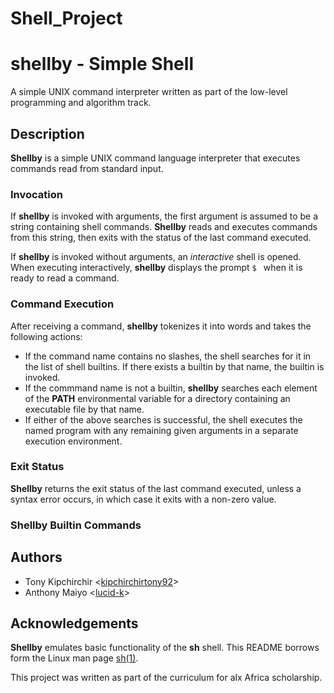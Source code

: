 # Shell_Project
# shellby - Simple Shell

A simple UNIX command interpreter written as part of the low-level programming and algorithm track.

## Description

**Shellby** is a simple UNIX command language interpreter that executes commands read from standard input.

### Invocation
If **shellby** is invoked with arguments, the first argument is assumed to be a string containing shell commands. **Shellby** reads and executes commands from this string, then exits with the status of the last command executed.

If **shellby** is invoked without arguments, an *interactive* shell is opened. When executing interactively, **shellby** displays the prompt `$ ` when it is ready to read a command.

### Command Execution
After receiving a command, **shellby** tokenizes it into words and takes the following actions:
* If the command name contains no slashes, the shell searches for it in the list of shell builtins. If there exists a builtin by that name, the builtin is invoked.
* If the commmand name is not a builtin, **shellby** searches each element of the **PATH** environmental variable for a directory containing an executable file by that name.
* If either of the above searches is successful, the shell executes the named program with any remaining given arguments in a separate execution environment.

### Exit Status
**Shellby** returns the exit status of the last command executed, unless a syntax error occurs, in which case it exits with a non-zero value.

### Shellby Builtin Commands

## Authors
* Tony Kipchirchir <[kipchirchirtony92](https://github.com/kipchirchirtony92)>
* Anthony Maiyo <[lucid-k](https://github.com/lucid-k)>

## Acknowledgements
**Shellby** emulates basic functionality of the **sh** shell. This README borrows form the Linux man page [sh(1)](https://linux.die.net/man/1/sh).

This project was written as part of the curriculum for alx Africa scholarship.
